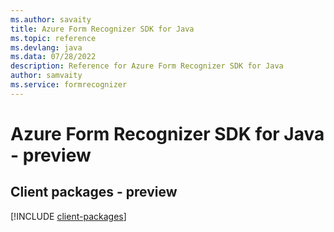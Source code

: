 ```yaml
---
ms.author: savaity
title: Azure Form Recognizer SDK for Java
ms.topic: reference
ms.devlang: java
ms.data: 07/28/2022
description: Reference for Azure Form Recognizer SDK for Java
author: samvaity
ms.service: formrecognizer
---
```

# Azure Form Recognizer SDK for Java - preview

## Client packages - preview
[!INCLUDE [client-packages](form-recognizer-client-index.md)]
